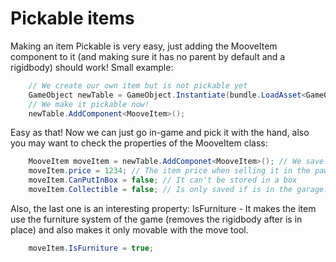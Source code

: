 <h1 class="white" >Pickable items</h1>

Making an item Pickable is very easy, just adding the MooveItem component to it (and making sure it has no parent by default and a rigidbody) should work!
Small example:

```cs
    // We create our own item but is not pickable yet
    GameObject newTable = GameObject.Instantiate(bundle.LoadAsset<GameObject>("Table"));
    // We make it pickable now!
    newTable.AddComponent<MooveItem>();
```

Easy as that! Now we can just go in-game and pick it with the hand, also you may want to check the properties of the MooveItem class:

```cs
    MooveItem moveItem = newTable.AddComponet<MooveItem>(); // We save the MooveItem instance
    moveItem.price = 1234; // The item price when selling it in the pawn shop.
    moveItem.CanPutInBox = false; // It can't be stored in a box
    moveItem.Collectible = false; // Is only saved if is in the garage. 
```

Also, the last one is an interesting property: IsFurniture - It makes the item use the furniture system of the game (removes the rigidbody after is in place) and also makes it only movable with the move tool.

```cs
    moveItem.IsFurniture = true;
```
